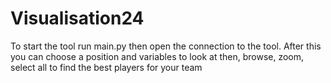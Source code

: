 # Visualisation24

To start the tool run main.py then open the connection to the tool.
After this you can choose a position and variables to look at then, browse, zoom, select all to find the best players for your team
